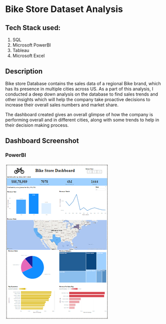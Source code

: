 # Bike Store Dataset Analysis

## Tech Stack used:
1. SQL
2. Microsoft PowerBI
3. Tableau
4. Microsoft Excel

## Description

Bike store Database contains the sales data of a regional Bike brand, which has its presence in multiple cities across US. As a part of this analysis, I conducted a deep down analysis on the database to find sales trends and other insights which will help the company take proactive decisions to increase their overall sales numbers and market share.

The dashboard created gives an overall glimpse of how the company is performing overall and in different cities, along with some trends to help in their decision making process.

## Dashboard Screenshot

### PowerBI

![Power BI](https://github.com/aditigupta678/BikeStore_Database/blob/main/Bike%20Store%20Database%20Power%20BI%20Dashboard%20Screenshot_1.png)
